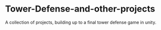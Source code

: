 # Tower-Defense-and-other-projects
A collection of projects, building up to a final tower defense game in unity.
